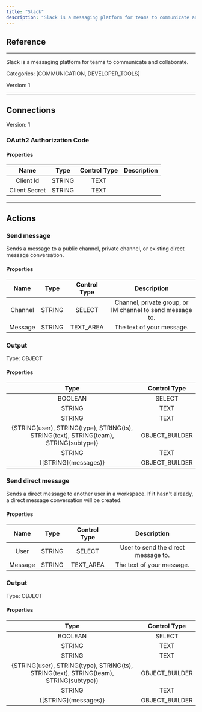 ```yaml
---
title: "Slack"
description: "Slack is a messaging platform for teams to communicate and collaborate."
---
```

## Reference
<hr />

Slack is a messaging platform for teams to communicate and collaborate.


Categories: [COMMUNICATION, DEVELOPER_TOOLS]


Version: 1

<hr />



## Connections

Version: 1


### OAuth2 Authorization Code

#### Properties

|      Name      |     Type     |     Control Type     |     Description     |
|:--------------:|:------------:|:--------------------:|:-------------------:|
| Client Id | STRING | TEXT  |  |
| Client Secret | STRING | TEXT  |  |





<hr />





## Actions


### Send message
Sends a message to a public channel, private channel, or existing direct message conversation.

#### Properties

|      Name      |     Type     |     Control Type     |     Description     |
|:--------------:|:------------:|:--------------------:|:-------------------:|
| Channel | STRING | SELECT  |  Channel, private group, or IM channel to send message to.  |
| Message | STRING | TEXT_AREA  |  The text of your message.  |


### Output



Type: OBJECT


#### Properties

|     Type     |     Control Type     |
|:------------:|:--------------------:|
| BOOLEAN | SELECT  |
| STRING | TEXT  |
| STRING | TEXT  |
| {STRING\(user), STRING\(type), STRING\(ts), STRING\(text), STRING\(team), STRING\(subtype)} | OBJECT_BUILDER  |
| STRING | TEXT  |
| {[STRING]\(messages)} | OBJECT_BUILDER  |






### Send direct message
Sends a direct message to another user in a workspace. If it hasn't already, a direct message conversation will be created.

#### Properties

|      Name      |     Type     |     Control Type     |     Description     |
|:--------------:|:------------:|:--------------------:|:-------------------:|
| User | STRING | SELECT  |  User to send the direct message to.  |
| Message | STRING | TEXT_AREA  |  The text of your message.  |


### Output



Type: OBJECT


#### Properties

|     Type     |     Control Type     |
|:------------:|:--------------------:|
| BOOLEAN | SELECT  |
| STRING | TEXT  |
| STRING | TEXT  |
| {STRING\(user), STRING\(type), STRING\(ts), STRING\(text), STRING\(team), STRING\(subtype)} | OBJECT_BUILDER  |
| STRING | TEXT  |
| {[STRING]\(messages)} | OBJECT_BUILDER  |






